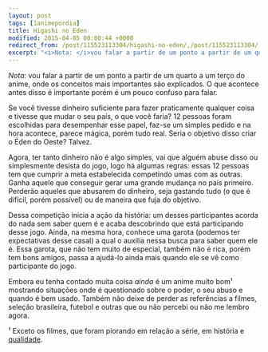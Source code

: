 ```yaml
---
layout: post
tags: [1animepordia]
title: Higashi no Eden
modified: 2015-04-05 00:00:44 +0000
redirect_from: /post/115523113304/higashi-no-eden/,/post/115523113304/
excerpt: "<i>Nota: </i>vou falar a partir de um ponto a partir de um quarto a um terço do anime, onde os conceitos mais importantes são explicados. O que acontece antes disso é importante porém é um pouco confuso para falar.<br>"
---
```


*Nota:* vou falar a partir de um ponto a partir de um quarto a um terço
do anime, onde os conceitos mais importantes são explicados. O que
acontece antes disso é importante porém é um pouco confuso para falar.

Se você tivesse dinheiro suficiente para fazer praticamente qualquer
coisa e tivesse que mudar o seu país, o que você faria? 12 pessoas foram
escolhidas para desempenhar esse papel, faz-se um simples pedido e na
hora acontece, parece mágica, porém tudo real. Seria o objetivo disso
criar o Éden do Oeste? Talvez.

Agora, ter tanto dinheiro não é algo simples, vai que alguém abuse disso
ou simplesmente desista do jogo, logo há algumas regras: essas 12
pessoas tem que cumprir a meta estabelecida competindo umas com as
outras. Ganha aquele que conseguir gerar uma grande mudança no país
primeiro. Perderão aqueles que abusarem do dinheiro, seja gastando tudo
(o que é difícil, porém possível) ou de maneira que fuja do objetivo.

Dessa competição inicia a ação da história: um desses participantes
acorda do nada sem saber quem é e acaba descobrindo que está
participando desse jogo. Ainda, na mesma hora, conhece uma garota
(podemos ter expectativas desse casal) a qual o auxilia nessa busca para
saber quem ele é. Essa garota, que não tem muito de especial, também não
é rica, porém tem bons amigos, passa a ajudá-lo ainda mais quando ele se
vê como participante do jogo.

Embora eu tenha contado muita coisa *ainda* é um anime muito bom¹
mostrando situações onde é questionado sobre o poder, o seu abuso e
quando é bem usado. Também não deixe de perder as referências a filmes,
seleção brasileira, futebol e outras que ou não percebi ou não me lembro
agora.

<!-- more -->

¹ Exceto os filmes, que foram piorando em relação a série, em história e
[qualidade](http://tvtropes.org/pmwiki/pmwiki.php/Main/ConspicuousCG).


